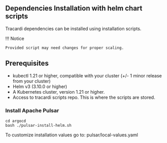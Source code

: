 ## Dependencies Installation with helm chart scripts

Tracardi dependencies can be installed using installation scripts. 

!!! Notice 
    
    Provided script may need changes for proper scaling.

## Prerequisites

* kubectl 1.21 or higher, compatible with your cluster (+/- 1 minor release from your cluster)
* Helm v3 (3.10.0 or higher)
* A Kubernetes cluster, version 1.21 or higher.
* Access to tracardi scripts repo. This is where the scripts are stored.

### Install Apache Pulsar

```
cd argocd
bash ./pulsar-install-helm.sh
```

To customize installation values go to: pulsar/local-values.yaml

